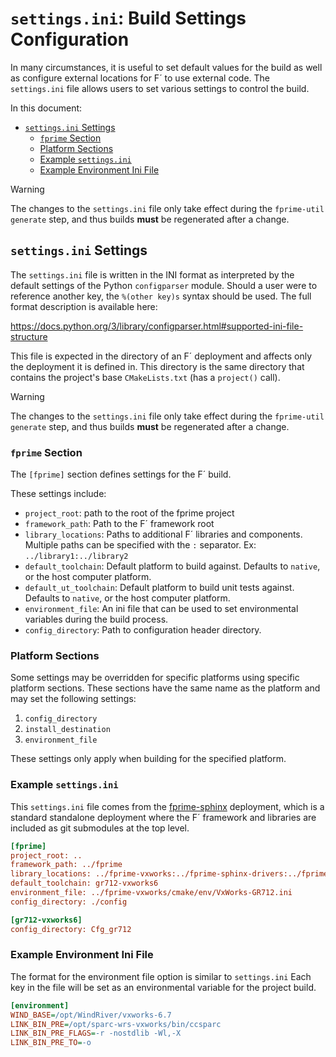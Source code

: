 # `settings.ini`: Build Settings Configuration

In many circumstances, it is useful to set default values for the build as well as configure external
locations for F´ to use external code. The `settings.ini` file allows users to set various settings
to control the build.

In this document:

- [`settings.ini` Settings](#settingsini-settings)
    - [`fprime` Section](#fprime-section)
    - [Platform Sections](#platform-sections)
    - [Example `settings.ini`](#example-settingsini)
    - [Example Environment Ini File](#example-environment-ini-file)

> [!WARNING]
> The changes to the `settings.ini` file only take effect during the `fprime-util generate` step, and thus builds **must** be regenerated after a change.

## `settings.ini` Settings

The `settings.ini` file is written in the INI format as interpreted by the default settings of the
Python `configparser` module. Should a user were to reference another key, the `%(other key)s` syntax should be used. The full format description is available here:

https://docs.python.org/3/library/configparser.html#supported-ini-file-structure

This file is expected in the directory of an F´ deployment and affects only the deployment it is
defined in. This directory is the same directory that contains the project's base `CMakeLists.txt`
(has a `project()` call).

> [!WARNING]
> The changes to the `settings.ini` file only take effect during the `fprime-util generate` step, and thus builds **must** be regenerated after a change.

### `fprime` Section

The `[fprime]` section defines settings for the F´ build.

These settings include:

- `project_root`: path to the root of the fprime project
- `framework_path`: Path to the F´ framework root
- `library_locations`: Paths to additional F´ libraries and components. Multiple paths can be
  specified with the `:` separator. Ex: `../library1:../library2`
- `default_toolchain`: Default platform to build against. Defaults to `native`, or the host
  computer platform.
- `default_ut_toolchain`: Default platform to build unit tests against. Defaults to `native`, or the host
  computer platform.
- `environment_file`: An ini file that can be used to set environmental variables during the build
  process.
- `config_directory`: Path to configuration header directory.

### Platform Sections

Some settings may be overridden for specific platforms using specific platform sections. These sections
have the same name as the platform and may set the following settings:

1. `config_directory`
2. `install_destination`
3. `environment_file`

These settings only apply when building for the specified platform.

### Example `settings.ini`

This `settings.ini` file comes from the [fprime-sphinx](https://github.com/fprime-community/fprime-sphinx)
deployment, which is a standard standalone deployment where the F´ framework and libraries are included
as git submodules at the top level.

```ini
[fprime]
project_root: ..
framework_path: ../fprime
library_locations: ../fprime-vxworks:../fprime-sphinx-drivers:../fprime-jplffs
default_toolchain: gr712-vxworks6
environment_file: ../fprime-vxworks/cmake/env/VxWorks-GR712.ini
config_directory: ./config

[gr712-vxworks6]
config_directory: Cfg_gr712
```

### Example Environment Ini File

The format for the environment file option is similar to `settings.ini`
Each key in the file will be set as an environmental variable for the project build.

```ini
[environment]
WIND_BASE=/opt/WindRiver/vxworks-6.7
LINK_BIN_PRE=/opt/sparc-wrs-vxworks/bin/ccsparc
LINK_BIN_PRE_FLAGS=-r -nostdlib -Wl,-X
LINK_BIN_PRE_TO=-o
```
